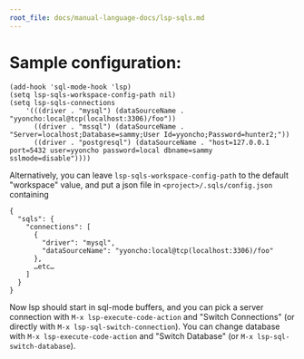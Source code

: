 ```yaml
---
root_file: docs/manual-language-docs/lsp-sqls.md
---
```

# Sample configuration:


``` emacs-lisp
(add-hook 'sql-mode-hook 'lsp)
(setq lsp-sqls-workspace-config-path nil)
(setq lsp-sqls-connections
    '(((driver . "mysql") (dataSourceName . "yyoncho:local@tcp(localhost:3306)/foo"))
      ((driver . "mssql") (dataSourceName . "Server=localhost;Database=sammy;User Id=yyoncho;Password=hunter2;"))
      ((driver . "postgresql") (dataSourceName . "host=127.0.0.1 port=5432 user=yyoncho password=local dbname=sammy sslmode=disable"))))

```

Alternatively, you can leave `lsp-sqls-workspace-config-path` to the default "workspace" value, and put a json file in `<project>/.sqls/config.json` containing
```
{
  "sqls": {
    "connections": [
      {
        "driver": "mysql",
        "dataSourceName": "yyoncho:local@tcp(localhost:3306)/foo"
      }, 
      …etc…
    ]
  }
}
```

Now lsp should start in sql-mode buffers, and you can pick a server connection with `M-x lsp-execute-code-action` and "Switch Connections" (or directly with `M-x lsp-sql-switch-connection`). You can change database with `M-x lsp-execute-code-action` and "Switch Database" (or `M-x lsp-sql-switch-database`).
